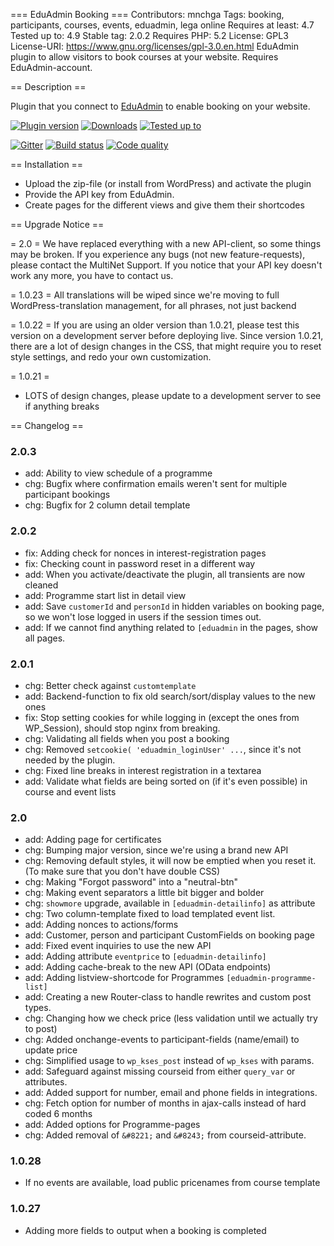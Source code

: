 === EduAdmin Booking ===
Contributors: mnchga
Tags: booking, participants, courses, events, eduadmin, lega online
Requires at least: 4.7
Tested up to: 4.9
Stable tag: 2.0.2
Requires PHP: 5.2
License: GPL3
License-URI: https://www.gnu.org/licenses/gpl-3.0.en.html
EduAdmin plugin to allow visitors to book courses at your website. Requires EduAdmin-account.

== Description ==

Plugin that you connect to [EduAdmin](https://www.eduadmin.se) to enable booking on your website.

[<img src="https://img.shields.io/wordpress/plugin/v/eduadmin-booking.svg" alt="Plugin version" />](https://wordpress.org/plugins/eduadmin-booking/)
[<img src="https://img.shields.io/wordpress/plugin/dt/eduadmin-booking.svg" alt="Downloads" />](https://wordpress.org/plugins/eduadmin-booking/)
[<img src="https://img.shields.io/wordpress/v/eduadmin-booking.svg" alt="Tested up to" />](https://wordpress.org/plugins/eduadmin-booking/)

[<img src="https://badges.gitter.im/MultinetInteractive/EduAdmin-WordPress.png" alt="Gitter" />](https://gitter.im/MultinetInteractive/EduAdmin-WordPress)
[<img src="https://travis-ci.org/MultinetInteractive/EduAdmin-WordPress.svg?branch=master" alt="Build status" />](https://travis-ci.org/MultinetInteractive/EduAdmin-WordPress)
[<img src="https://scrutinizer-ci.com/g/MultinetInteractive/EduAdmin-WordPress/badges/quality-score.png?b=master" alt="Code quality" />](https://scrutinizer-ci.com/g/MultinetInteractive/EduAdmin-WordPress/?branch=master)

== Installation ==

- Upload the zip-file (or install from WordPress) and activate the plugin
- Provide the API key from EduAdmin.
- Create pages for the different views and give them their shortcodes

== Upgrade Notice ==

= 2.0 =
We have replaced everything with a new API-client, so some things may be broken. If you experience any bugs (not new feature-requests), please contact the MultiNet Support.
If you notice that your API key doesn't work any more, you have to contact us.

= 1.0.23 =
All translations will be wiped since we're moving to full WordPress-translation management, for all phrases, not just backend

= 1.0.22 =
If you are using an older version than 1.0.21, please test this version on a development server before deploying live.
Since version 1.0.21, there are a lot of design changes in the CSS, that might require you to reset style settings,
and redo your own customization.

= 1.0.21 =
- LOTS of design changes, please update to a development server to see if anything breaks

== Changelog ==

### 2.0.3 ###
- add: Ability to view schedule of a programme
- chg: Bugfix where confirmation emails weren't sent for multiple participant bookings
- chg: Bugfix for 2 column detail template

### 2.0.2 ###
- fix: Adding check for nonces in interest-registration pages
- fix: Checking count in password reset in a different way
- add: When you activate/deactivate the plugin, all transients are now cleaned
- add: Programme start list in detail view
- add: Save `customerId` and `personId` in hidden variables on booking page, so we won't lose logged in users if the session times out.
- add: If we cannot find anything related to `[eduadmin` in the pages, show all pages.

### 2.0.1 ###
- chg: Better check against `customtemplate`
- add: Backend-function to fix old search/sort/display values to the new ones
- fix: Stop setting cookies for while logging in (except the ones from WP_Session), should stop nginx from breaking.
- chg: Validating all fields when you post a booking
- chg: Removed `setcookie( 'eduadmin_loginUser' ...`, since it's not needed by the plugin.
- chg: Fixed line breaks in interest registration in a textarea
- add: Validate what fields are being sorted on (if it's even possible) in course and event lists

### 2.0 ###
- add: Adding page for certificates
- chg: Bumping major version, since we're using a brand new API
- chg: Removing default styles, it will now be emptied when you reset it. (To make sure that you don't have double CSS)
- chg: Making "Forgot password" into a "neutral-btn"
- chg: Making event separators a little bit bigger and bolder
- chg: `showmore` upgrade, available in `[eduadmin-detailinfo]` as attribute
- chg: Two column-template fixed to load templated event list.
- add: Adding nonces to actions/forms
- add: Customer, person and participant CustomFields on booking page
- add: Fixed event inquiries to use the new API
- add: Adding attribute `eventprice` to `[eduadmin-detailinfo]`
- add: Adding cache-break to the new API (OData endpoints)
- add: Adding listview-shortcode for Programmes `[eduadmin-programme-list]`
- add: Creating a new Router-class to handle rewrites and custom post types.
- chg: Changing how we check price (less validation until we actually try to post)
- chg: Added onchange-events to participant-fields (name/email) to update price
- chg: Simplified usage to `wp_kses_post` instead of `wp_kses` with params.
- add: Safeguard against missing courseid from either `query_var` or attributes.
- add: Added support for number, email and phone fields in integrations.
- chg: Fetch option for number of months in ajax-calls instead of hard coded 6 months
- add: Added options for Programme-pages
- chg: Added removal of `&#8221;` and `&#8243;` from courseid-attribute.


### 1.0.28
- If no events are available, load public pricenames from course template

### 1.0.27
- Adding more fields to output when a booking is completed